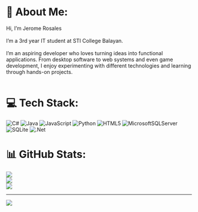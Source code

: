 # 💫 About Me:
Hi, I’m Jerome Rosales<br><br>I’m a 3rd year IT student at STI College Balayan.<br><br>I’m an aspiring developer who loves turning ideas into functional applications. From desktop software to web systems and even game development, I enjoy experimenting with different technologies and learning through hands-on projects.<br><br>


# 💻 Tech Stack:
![C#](https://img.shields.io/badge/c%23-%23239120.svg?style=for-the-badge&logo=csharp&logoColor=white) ![Java](https://img.shields.io/badge/java-%23ED8B00.svg?style=for-the-badge&logo=openjdk&logoColor=white) ![JavaScript](https://img.shields.io/badge/javascript-%23323330.svg?style=for-the-badge&logo=javascript&logoColor=%23F7DF1E) ![Python](https://img.shields.io/badge/python-3670A0?style=for-the-badge&logo=python&logoColor=ffdd54) ![HTML5](https://img.shields.io/badge/html5-%23E34F26.svg?style=for-the-badge&logo=html5&logoColor=white) ![MicrosoftSQLServer](https://img.shields.io/badge/Microsoft%20SQL%20Server-CC2927?style=for-the-badge&logo=microsoft%20sql%20server&logoColor=white) ![SQLite](https://img.shields.io/badge/sqlite-%2307405e.svg?style=for-the-badge&logo=sqlite&logoColor=white) ![.Net](https://img.shields.io/badge/.NET-5C2D91?style=for-the-badge&logo=.net&logoColor=white)
# 📊 GitHub Stats:
![](https://github-readme-stats.vercel.app/api?username=Jaydee1430&theme=dark&hide_border=false&include_all_commits=false&count_private=false)<br/>
![](https://nirzak-streak-stats.vercel.app/?user=Jaydee1430&theme=dark&hide_border=false)<br/>
![](https://github-readme-stats.vercel.app/api/top-langs/?username=Jaydee1430&theme=dark&hide_border=false&include_all_commits=false&count_private=false&layout=compact)

---
[![](https://visitcount.itsvg.in/api?id=Jaydee1430&icon=0&color=0)](https://visitcount.itsvg.in)

<!-- Proudly created with GPRM ( https://gprm.itsvg.in ) -->
